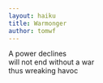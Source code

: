 ```yaml
---
layout: haiku
title: Warmonger
author: tomwf
---
```


A power declines<br>
will not end without a war<br>
thus wreaking havoc<br>
